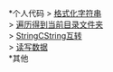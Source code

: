 *个人代码 
    > [格式化字符串](Code/2020-08-25-FormatString.md)  
    > [遍历得到当前目录文件夹](Code/2020-08-25-GetAllFiles.md)  
    > [StringCString互转](Code/2020-08-25-StringCstring.md)  
    > [读写数据](Code/2020-08-25-WriteReadFile.txt)  
*其他 